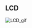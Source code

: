 ## LCD
![LCD_gif](https://github.com/samaribrahimm/AVR_CATRELOADED/assets/120675181/10a2ddb7-2d9a-4806-9523-2346c0e71243)



